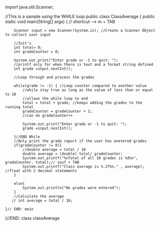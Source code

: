 import java.util.Scanner;

//This is a sample using the WHILE loop
public class ClassAverage {
    public static void main(String[] args) { // shortcut --> m + TAB

        Scanner input = new Scanner(System.in); //Create a Scanner Object to collect user input

        //Init's
        int total= 0;
        int gradeCounter = 0;

        System.out.print("Enter grade or -1 to quit: ");
        //printf only for when there is text and a format string defined
        int grade =input.nextInt();

        //Loop through and process the grades

        while(grade != -1) { //Loop counter compared to another value
            //while stay true as long as the value of less than or equal to 10
            //allows the while loop to end
            total = total + grade; //keeps adding the grades to the running total
            gradeCounter = gradeCounter + 1;
            //can do gradeCounter++

            System.out.print("Enter grade or -1 to quit: ");
            grade =input.nextInt();

        }//END While
        //Only print the grade report if the user has enetered grades
        if(gradeCounter != 0){
            //double average = total / 10
            double average = (double) total/ gradeCounter;
            System.out.printf("%nTotal of all 10 grades is %d%n", gradeCounter, total);// souf + TAB
            System.out.printf("Class average is %.2f%n," , average); //float with 2 decimal statements
        }

        else{
            System.out.println("No grades were entered");
        }
        //Calculate the average
       // int average = total / 10;

    }// END: main
}//END: class classAverage
